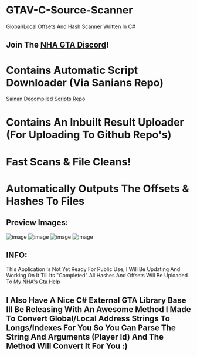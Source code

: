 # GTAV-C-Source-Scanner
Global/Local Offsets And Hash Scanner Written In C#

## Join The [NHA GTA Discord](https://discord.gg/3EQvmNMr2c)!

# Contains Automatic Script Downloader (Via Sanians Repo)
[Sainan Decompiled Scripts Repo](https://github.com/Sainan/GTA-V-Decompiled-Scripts)

# Contains An Inbuilt Result Uploader (For Uploading To Github Repo's)

# Fast Scans & File Cleans!

# Automatically Outputs The Offsets & Hashes To Files

## Preview Images:
![image](https://user-images.githubusercontent.com/56168811/174649477-14e57fe9-04c6-47d9-81f1-c4dd83cc5a35.png)
![image](https://user-images.githubusercontent.com/56168811/174649809-63d2fed4-f4e9-4bfb-9e93-fd04aeb4f6f3.png)
![image](https://user-images.githubusercontent.com/56168811/174649859-5d6575aa-9867-4825-895e-5f429a015fcf.png)
![image](https://user-images.githubusercontent.com/56168811/174650274-e90f9ac7-7c35-4762-adf1-b58c6ec0a998.png)


## INFO:
This Application Is Not Yet Ready For Public Use,
I Will Be Updating And Working On It Till Its "Completed"
All Hashes And Offsets Will Be Uploaded To My 
[NHA's Gta Help](https://github.com/dr-NHA/GtaV_2)


## I Also Have A Nice C# External GTA Library Base Ill Be Releasing With An Awesome Method I Made To Convert Global/Local Address Strings To Longs/Indexes For You So You Can Parse The String And Arguments (Player Id) And The Method Will Convert It For You :)
